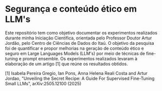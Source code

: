 # Segurança e conteúdo ético em LLM's  

Este repositório tem como objetivo documentar os experimentos realizados durante minha Iniciação Científica, orientada pelo Professor Doutor Artur Jordão, pelo Centro de Ciências de Dados do Itaú. 
O objetivo da pesquisa foi de quantificar e propor melhorias na geração de conteúdo ético e seguro em Large Languages Models (LLM's) por meio de técnicas de fine-tuning e prompt ensemble. 
Os experimentos realizados levaram à elaboração de um artigo [1] que reúne os resultados obtidos.

[1] Isabela Pereira Gregio, Ian Pons, Anna Helena Reali Costa and Artur Jordao, "Unveiling the Secret Recipe: A Guide For Supervised Fine-Tuning Small LLMs", arXiv:2505.12100 (2025)
